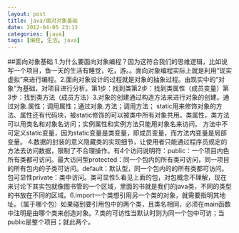 ```yaml
---
layout: post
title: java/面对对象基础
date: 2012-04-05 23:13
categories: [java]
tags: [编程, 生活, java]
---
```

##面向对象基础
1.为什么要面向对象编程？因为这符合我们的思维逻辑，比如说写一个项目，鱼一天的生活有睡觉，吃，游。。面向对象编程实际上就是利用“现实虚拟”来进行编程。2.面向对象设计的过程就是对象的抽象过程。由现实中的“对象”为基础，对项目进行分析。第1步：找到类第2步：找到类属性（成员变量）第3步：找到类方法（成员方法）3.对象的创建通过构造方法来进行对象的创建。通过对象.属性；调用属性；通过对象.方法；调用方法；
static用来修饰对象的方法、属性还有代码块，被static修饰的可以被类中所有对象共用。类属性，类方法可以用类名和对象名访问；实例属性和实例方法只能用对象名来访问。
方法中不可定义static变量，因为static变量是类变量，即成员变量，而方法内变量是局部变量。
4.数据的封装的意义隐藏类的实现细节，让使用者只能通过程序员规定的方法去访问数据，限制了不合理操作。有4个访问说明符：public：一个项目内色所有类都可访问。最大访问型protected：同一个包内的所有类可访问，同一项目的所有包内的子类可访问。default：默认型，同一个包内的的所有类都可访问。包可显性private：类中访问。类可显性5.看见上面的包，对包概念不理解，现在来讨论下其实包就像图书管的一个区域，里面的书就是我们的java类，不同的类型的书放在不同的区域。6.import一个类想引用另一个类的对象，就需要指明其地址。（属于哪个包）如果碰到要引用包中的两个类，且类名相同，必须在main函数中注明是由哪个类来创造对象。7.类的可访性当默认时则为同一个包中可访；当public是整个项目；就此两个。
